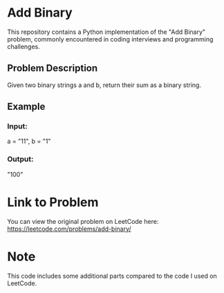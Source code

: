 # Add Binary

This repository contains a Python implementation of the "Add Binary" problem, commonly encountered in coding interviews and programming challenges.

## Problem Description

Given two binary strings a and b, return their sum as a binary string.


## Example
### Input:
a = "11", b = "1"
### Output:
"100"


# Link to Problem
You can view the original problem on LeetCode here: https://leetcode.com/problems/add-binary/

# Note
This code includes some additional parts compared to the code I used on LeetCode.





